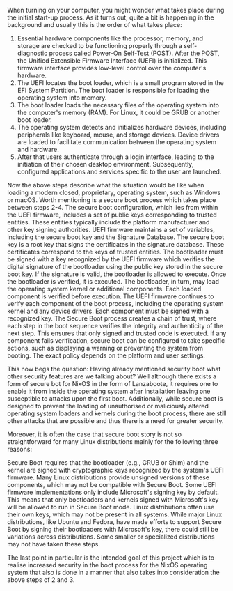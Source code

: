 When turning on your computer, you might wonder what takes place during the initial start-up process. As it turns out, quite a bit is happening in the background and usually this is the order of what takes place:

1. Essential hardware components like the processor, memory, and storage are checked to be functioning properly through a self-diagnostic process called Power-On Self-Test (POST).
After the POST, the Unified Extensible Firmware Interface (UEFI) is initialized. This firmware interface provides low-level control over the computer's hardware.
2. The UEFI locates the boot loader, which is a small program stored in the EFI System Partition. The boot loader is responsible for loading the operating system into memory.
3. The boot loader loads the necessary files of the operating system into the computer's memory (RAM). For Linux, it could be GRUB or another boot loader.
4. The operating system detects and initializes hardware devices, including peripherals like keyboard, mouse, and storage devices. Device drivers are loaded to facilitate communication between the operating system and hardware.
5. After that users authenticate through a login interface, leading to the initiation of their chosen desktop environment. Subsequently, configured applications and services specific to the user are launched.

Now the above steps describe what the situation would be like when loading a modern closed, proprietary, operating system, such as Windows or macOS. Worth mentioning is a secure boot process which takes place between steps 2-4. The secure boot configuration, which lies from within the UEFI firmware, includes a set of public keys corresponding to trusted entities. These entities typically include the platform manufacturer and other key signing authorities. UEFI firmware maintains a set of variables, including the secure boot key and the Signature Database. The secure boot key is a root key that signs the certificates in the signature database. These certificates correspond to the keys of trusted entities. The bootloader must be signed with a key recognized by the UEFI firmware which verifies the digital signature of the bootloader using the public key stored in the secure boot key. If the signature is valid, the bootloader is allowed to execute. Once the bootloader is verified, it is executed. The bootloader, in turn, may load the operating system kernel or additional components. Each loaded component is verified before execution. The UEFI firmware continues to verify each component of the boot process, including the operating system kernel and any device drivers. Each component must be signed with a recognized key. The Secure Boot process creates a chain of trust, where each step in the boot sequence verifies the integrity and authenticity of the next step. This ensures that only signed and trusted code is executed. If any component fails verification, secure boot can be configured to take specific actions, such as displaying a warning or preventing the system from booting. The exact policy depends on the platform and user settings.

This now begs the question: Having already mentioned security boot what other security features are we talking about? Well although there exists a form of secure bot for NixOS in the form of Lanzaboote, it requires one to enable it from inside the operating system after installation leaving one susceptible to attacks upon the first boot. Additionally, while secure boot is designed to prevent the loading of unauthorised or maliciously altered operating system loaders and kernels during the boot process, there are still other attacks that are possible and thus there is a need for greater security. 

Moreover, it is often the case that secure boot story is not so straightforward for many Linux distributions mainly for the following three reasons: 

Secure Boot requires that the bootloader (e.g., GRUB or Shim) and the kernel are signed with cryptographic keys recognized by the system's UEFI firmware. Many Linux distributions provide unsigned versions of these components, which may not be compatible with Secure Boot.
Some UEFI firmware implementations only include Microsoft's signing key by default. This means that only bootloaders and kernels signed with Microsoft's key will be allowed to run in Secure Boot mode. Linux distributions often use their own keys, which may not be present in all systems.
While major Linux distributions, like Ubuntu and Fedora, have made efforts to support Secure Boot by signing their bootloaders with Microsoft's key, there could still be variations across distributions. Some smaller or specialized distributions may not have taken these steps.

The last point in particular is the intended goal of this project which is to realise increased security in the boot process for the NixOS operating system that also is done in a manner that also takes into consideration the above steps of 2 and 3. 


